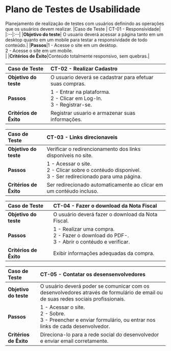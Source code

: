 # Plano de Testes de Usabilidade

Planejamento de realização de testes com usuários definindo as operações que os usuários devem realizar.
|Caso de Teste | CT-01 - Responsividade|
|:--|:--|
|**Objetivo do teste**| O usuario deverá acessar a página tanto em um desktop quanto em um mobile para testar a responsividade de todo conteúdo.|
|**Passos**|1 - Acesse o site em um desktop.<br/>2 - Acesse o site em um mobile.<br/>|
|**Critérios de Êxito**|Conteúdo totalmente responsivo, sem quebras.|

|Caso de Teste | CT-02 - Realizar Cadastro |
|:--|:--|
|**Objetivo do teste**| O usuario deverá se cadastrar para efetuar suas compras.|
|**Passos**|1 - Entrar na plataforma.<br/>2 - Clicar em Log-In.<br/>3 - Registrar-se.|
|**Critérios de Êxito**|Registrar usuario e armazenar suas informações.|

|Caso de Teste | CT-03 - Links direcionaveis|
|:--|:--|
|**Objetivo do teste**|Verificar o redirencionamento dos links disponiveis no site.|
|**Passos**|1 - Acessar o site.<br/>2 - Clicar sobre o contéudo disponivel.</br> 3 - Ser redirecionado para uma página.
|**Critérios de Êxito**|Ser redirecionado automaticamente ao clicar em um contéudo incluso.|

|Caso de Teste | CT-04 - Fazer o download da Nota Fiscal|
|:--|:--|
|**Objetivo do teste**|O usuário deverá fazer o download da Nota Fiscal.|
|**Passos**|1 - Realizar uma compra.<br/>2 - Fazer o download do PDF-.<br/>3 - Abrir o contéudo e verificar.|
|**Critérios de Êxito**|Exibir informações adequadas da compra.|

|Caso de Teste | CT-05 - Contatar os desensenvolvedores|
|:--|:--|
|**Objetivo do teste**|O usuário deverá poder se comunicar com os desenvolvedores através de formulário de email ou de suas redes sociais profissionais.|
|**Passos**|1 - Acessar o site.<br/>2 - Sobre.<br/>3 - Preencher e enviar formulário, ou entrar nos links de cada desenvolvedor. 
|**Critérios de Êxito**|Direciona-lo para a rede social do desenvolvedor e enviar email corretamente.|
